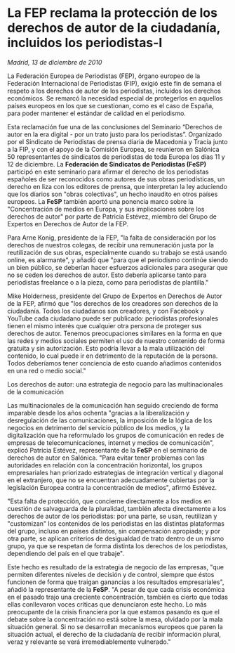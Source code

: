 # La FEP reclama la protección de los derechos de autor de la ciudadanía, incluidos los periodistas-I

*Madrid, 13 de diciembre de 2010*

La Federación Europea de Periodistas (FEP), órgano europeo de la Federación Internacional de Periodistas (FIP), exigió este fin de semana el respeto a los derechos de autor de los periodistas, incluidos los derechos económicos. Se remarcó la necesidad especial de protegerlos en aquellos países europeos en los que se cuestionan, como es el caso de España, para poder mantener el estándar de calidad en el periodismo.

Esta reclamación fue una de las conclusiones del Seminario “Derechos de autor en la era digital - por un trato justo para los periodistas”. Organizado por el Sindicato de Periodistas de prensa diaria de Macedonia y Tracia junto a la FIP, y con el apoyo de la Comisión Europea, se reunieron en Salónica 50 representantes de sindicatos de periodistas de toda Europa los días 11 y 12 de diciembre. La **Federación de Sindicatos de Periodistas (FeSP)** participó en este seminario para afirmar el derecho de los periodistas españoles de ser reconocidos como autores de sus obras periodísticas, un derecho en liza con los editores de prensa, que interpretan la ley aduciendo que los diarios son "obras colectivas", un hecho inaudito en otros países europeos. La **FeSP** también aportó una ponencia marco sobre la "Concentración de medios en Europa, y sus implicaciones sobre los derechos de autor" por parte de Patricia Estévez, miembro del Grupo de Expertos en Derechos de Autor de la FEP.

Para Arne Konig, presidente de la FEP, "la falta de consideración por los derechos de nuestros colegas, de recibir una remuneración justa por la reutilización de sus obras, especialmente cuando su trabajo se está usando online, es alarmante", y añadió que "para que el periodismo continúe siendo un bien público, se deberían hacer esfuerzos adicionales para asegurar que no se ceden los derechos de autor. Esto debería aplicarse tanto para periodistas freelance o a la pieza, como para periodistas de plantilla."

Mike Holderness, presidente del Grupo de Expertos en Derechos de Autor de la FEP, afirmó que "los derechos de los creadores son derechos de la ciudadanía. Todos los ciudadanos son creadores, y con Facebook y YouTube cada ciudadano puede ser publicado: periodistas profesionales tienen el mismo interés que cualquier otra persona de proteger sus derechos de autor. Tenemos preocupaciones similares en la forma en que las redes y medios sociales permiten el uso de nuestro contenido de forma gratuita y sin autorización. Esto podría llevar a la mala utilización del contenido, lo cual puede ir en detrimento de la reputación de la persona. Todos deberíamos tener conciencia de esto cuando añadimos contenidos en una red o medio social."

Los derechos de autor: una estrategia de negocio para las multinacionales de la comunicación

Las multinacionales de la comunicación han seguido creciendo de forma imparable desde los años ochenta "gracias a la liberalización y desregulación de las comunicaciones, la imposición de la lógica de los negocios en detrimento del servicio público de los medios, y la digitalización que ha reformulado los grupos de comunicación en redes de empresas de telecomunicaciones, internet y medios de comunicación", explicó Patricia Estévez, representante de la **FeSP** en el seminario de derechos de autor en Salónica. "Para evitar tener problemas con las autoridades en relación con la concentración horizontal, los grupos empresariales han priorizado estrategias de integración vertical y diagonal en el extranjero, que no se encuentran adecuadamente cubiertas por la legislación Europea contra la concentración de medios", afirmó Estévez.

"Esta falta de protección, que concierne directamente a los medios en cuestión de salvaguarda de la pluralidad, también afecta directamente a los derechos de autor de los periodistas: por una parte, se usan, reutilizan y "customizan" los contenidos de los periodistas en las distintas plataformas del grupo, incluso en países distintos, sin compensación apropiada; y por otra parte, se aplican criterios de desigualdad de trato dentro de un mismo grupo, ya que se respetan de forma distinta los derechos de los periodistas, dependiendo del país en el que trabaje".

Este hecho es resultado de la estrategia de negocio de las empresas, "que permiten diferentes niveles de decisión y de control, siempre que éstos funcionen de forma que traigan ganancias a los resultados empresariales", añadió la representante de la **FeSP**. "A pesar de que cada crisis económica en el pasado trajo una creciente concentración, también es cierto que todas ellas conllevaron voces críticas que denunciaron este hecho. Lo más preocupante de la crisis financiera por la que estamos pasando es que el debate sobre la concentración no está sobre la mesa, olvidado por la mala situación general. Si no se desarrollan mecanismos europeos que paren la situación actual, el derecho de la ciudadanía de recibir información plural, veraz y relevante se verá irremediablemente vulnerado."
